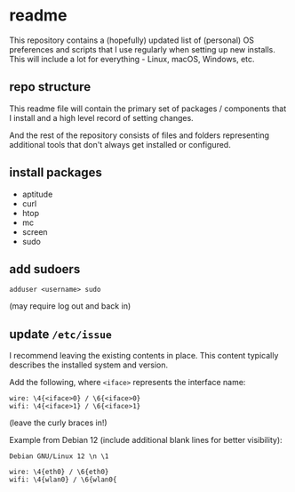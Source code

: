 # readme

This repository contains a (hopefully) updated list of (personal) OS preferences and scripts that I use regularly when setting up new installs. This will include a lot for everything - Linux, macOS, Windows, etc.

## repo structure

This readme file will contain the primary set of packages / components that I install and a high level record of setting changes.

And the rest of the repository consists of files and folders representing additional tools that don't always get installed or configured.

## install packages

- aptitude
- curl
- htop
- mc
- screen
- sudo

## add sudoers

```
adduser <username> sudo
```
(may require log out and back in)

## update `/etc/issue`

I recommend leaving the existing contents in place. This content typically describes the installed system and version.

Add the following, where `<iface>` represents the interface name:
```
wire: \4{<iface>0} / \6{<iface>0}
wifi: \4{<iface>1} / \6{<iface>1}
```
(leave the curly braces in!)

Example from Debian 12 (include additional blank lines for better visibility):
```
Debian GNU/Linux 12 \n \1

wire: \4{eth0} / \6{eth0}
wifi: \4{wlan0} / \6{wlan0{


```
